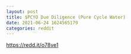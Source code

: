 ```yaml
--- 
layout: post 
title: $PCYO Due Diligence (Pure Cycle Water) 
date: 2021-06-24 1624565179 
categories: reddit 
--- 
```

https://redd.it/o78ve1